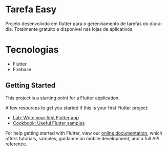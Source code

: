 
# Tarefa Easy

Projeto desenvolvido em flutter para o gerenciamento de tarefas do dia-a-dia. Totalmente gratuito e disponivel nas lojas de aplicativos.

# Tecnologias

- Flutter
- Firebase

## Getting Started

This project is a starting point for a Flutter application.

A few resources to get you started if this is your first Flutter project:

- [Lab: Write your first Flutter app](https://flutter.dev/docs/get-started/codelab)
- [Cookbook: Useful Flutter samples](https://flutter.dev/docs/cookbook)

For help getting started with Flutter, view our
[online documentation](https://flutter.dev/docs), which offers tutorials,
samples, guidance on mobile development, and a full API reference.
